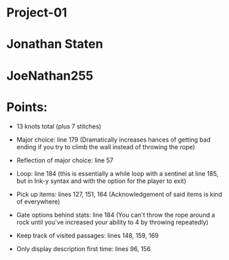 # Project-01

# Jonathan Staten

# JoeNathan255

# Points:

- 13 knots total (plus 7 stitches)

- Major choice: line 179 (Dramatically increases hances of getting bad ending if you try to climb the wall instead of throwing the rope)

- Reflection of major choice: line 57

- Loop: line 184 (this is essentially a while loop with a sentinel at line 185, but in Ink-y syntax and with the option for the player to exit)

- Pick up items: lines 127, 151, 164 (Acknowledgement of said items is kind of everywhere)

- Gate options behind stats: line 184 (You can't throw the rope around a rock until you've increased your ability to 4 by throwing repeatedly)

- Keep track of visited passages: lines 148, 159, 169

- Only display description first time: lines 96, 156
